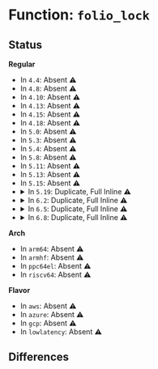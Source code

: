 # Function: <code>folio_lock</code>

## Status
<b>Regular</b>
<ul>
<li>
In <code>4.4</code>: Absent ⚠️
</li>
<li>
In <code>4.8</code>: Absent ⚠️
</li>
<li>
In <code>4.10</code>: Absent ⚠️
</li>
<li>
In <code>4.13</code>: Absent ⚠️
</li>
<li>
In <code>4.15</code>: Absent ⚠️
</li>
<li>
In <code>4.18</code>: Absent ⚠️
</li>
<li>
In <code>5.0</code>: Absent ⚠️
</li>
<li>
In <code>5.3</code>: Absent ⚠️
</li>
<li>
In <code>5.4</code>: Absent ⚠️
</li>
<li>
In <code>5.8</code>: Absent ⚠️
</li>
<li>
In <code>5.11</code>: Absent ⚠️
</li>
<li>
In <code>5.13</code>: Absent ⚠️
</li>
<li>
In <code>5.15</code>: Absent ⚠️
</li>
<li>
<details>
<summary>In <code>5.19</code>: Duplicate, Full Inline ⚠️</summary>

**Collision:** Static Duplication

**Inline:** Full

**Transformation:** False

**Instances:**

```
In mm/filemap.c (ffffffff812f1b68)
Location: include/linux/pagemap.h:938
Inline: True
Inline callers:
  - mm/filemap.c:filemap_page_mkwrite
  - mm/filemap.c:filemap_page_mkwrite
  - mm/filemap.c:mapping_seek_hole_data
  - mm/filemap.c:mapping_seek_hole_data
  - mm/filemap.c:__filemap_get_folio
  - mm/filemap.c:__filemap_get_folio
```
```
In mm/truncate.c (ffffffff81307627)
Location: include/linux/pagemap.h:938
Inline: True
Inline callers:
  - mm/truncate.c:invalidate_inode_pages2_range
  - mm/truncate.c:truncate_inode_pages_range
```
```
In mm/vmscan.c (ffffffff8130de78)
Location: include/linux/pagemap.h:938
Inline: True
Inline callers:
  - mm/vmscan.c:pageout
```
```
In mm/shmem.c (ffffffff813185e2)
Location: include/linux/pagemap.h:938
Inline: True
Inline callers:
  - mm/shmem.c:shmem_swapin_folio
  - mm/shmem.c:shmem_undo_range
```
```
In mm/gup.c (ffffffff813375f1)
Location: include/linux/pagemap.h:938
Inline: True
Inline callers:
  - mm/gup.c:unpin_user_page_range_dirty_lock
  - mm/gup.c:unpin_user_pages_dirty_lock
```
```
In fs/splice.c (ffffffff81437ef2)
Location: include/linux/pagemap.h:938
Inline: True
Inline callers:
  - fs/splice.c:page_cache_pipe_buf_try_steal
```
```
In fs/remap_range.c (ffffffff81441e9a)
Location: include/linux/pagemap.h:938
Inline: True
```
```
In fs/buffer.c (ffffffff81446c20)
Location: include/linux/pagemap.h:938
Inline: True
Inline callers:
  - fs/buffer.c:nobh_truncate_page
```
```
In fs/iomap/buffered-io.c (ffffffff8148a874)
Location: include/linux/pagemap.h:938
Inline: True
Inline callers:
  - fs/iomap/buffered-io.c:iomap_page_mkwrite
```
</details>
</li>
<li>
<details>
<summary>In <code>6.2</code>: Duplicate, Full Inline ⚠️</summary>

**Collision:** Static Duplication

**Inline:** Full

**Transformation:** False

**Instances:**

```
In kernel/events/uprobes.c (ffffffff8134fba4)
Location: include/linux/pagemap.h:934
Inline: True
Inline callers:
  - kernel/events/uprobes.c:__replace_page
```
```
In mm/filemap.c (ffffffff8135cc22)
Location: include/linux/pagemap.h:934
Inline: True
Inline callers:
  - mm/filemap.c:filemap_page_mkwrite
  - mm/filemap.c:filemap_page_mkwrite
  - mm/filemap.c:mapping_seek_hole_data
  - mm/filemap.c:mapping_seek_hole_data
  - mm/filemap.c:__filemap_get_folio
  - mm/filemap.c:__filemap_get_folio
```
```
In mm/truncate.c (ffffffff81371745)
Location: include/linux/pagemap.h:934
Inline: True
Inline callers:
  - mm/truncate.c:invalidate_inode_pages2_range
  - mm/truncate.c:truncate_inode_pages_range
```
```
In mm/vmscan.c (ffffffff8137919b)
Location: include/linux/pagemap.h:934
Inline: True
Inline callers:
  - mm/vmscan.c:pageout
```
```
In mm/shmem.c (ffffffff8138c4d6)
Location: include/linux/pagemap.h:934
Inline: True
Inline callers:
  - mm/shmem.c:shmem_swapin_folio
  - mm/shmem.c:shmem_undo_range
```
```
In mm/gup.c (ffffffff813ae71b)
Location: include/linux/pagemap.h:934
Inline: True
Inline callers:
  - mm/gup.c:unpin_user_page_range_dirty_lock
  - mm/gup.c:unpin_user_pages_dirty_lock
```
```
In mm/swapfile.c (ffffffff813ffcd5)
Location: include/linux/pagemap.h:934
Inline: True
Inline callers:
  - mm/swapfile.c:try_to_unuse
  - mm/swapfile.c:unuse_pte_range
```
```
In mm/migrate.c (ffffffff81435276)
Location: include/linux/pagemap.h:934
Inline: True
Inline callers:
  - mm/migrate.c:migrate_pages
  - mm/migrate.c:migrate_pages
  - mm/migrate.c:unmap_and_move_huge_page
  - mm/migrate.c:writeout
```
```
In mm/huge_memory.c (ffffffff814416f6)
Location: include/linux/pagemap.h:934
Inline: True
Inline callers:
  - mm/huge_memory.c:do_huge_pmd_wp_page
```
```
In fs/splice.c (ffffffff814c6b15)
Location: include/linux/pagemap.h:934
Inline: True
Inline callers:
  - fs/splice.c:page_cache_pipe_buf_try_steal
```
```
In fs/remap_range.c (ffffffff814d0977)
Location: include/linux/pagemap.h:934
Inline: True
```
```
In fs/buffer.c (ffffffff814d284e)
Location: include/linux/pagemap.h:934
Inline: True
Inline callers:
  - fs/buffer.c:clean_bdev_aliases
```
```
In fs/iomap/buffered-io.c (ffffffff8151e121)
Location: include/linux/pagemap.h:934
Inline: True
Inline callers:
  - fs/iomap/buffered-io.c:iomap_page_mkwrite
```
```
In fs/hugetlbfs/inode.c (ffffffff815f6b26)
Location: include/linux/pagemap.h:934
Inline: True
Inline callers:
  - fs/hugetlbfs/inode.c:remove_inode_hugepages
```
</details>
</li>
<li>
<details>
<summary>In <code>6.5</code>: Duplicate, Full Inline ⚠️</summary>

**Collision:** Static Duplication

**Inline:** Full

**Transformation:** False

**Instances:**

```
In kernel/events/uprobes.c (ffffffff81380d63)
Location: include/linux/pagemap.h:955
Inline: True
Inline callers:
  - kernel/events/uprobes.c:__replace_page
```
```
In mm/filemap.c (ffffffff8138ec50)
Location: include/linux/pagemap.h:955
Inline: True
Inline callers:
  - mm/filemap.c:filemap_page_mkwrite
  - mm/filemap.c:filemap_page_mkwrite
  - mm/filemap.c:mapping_seek_hole_data
  - mm/filemap.c:mapping_seek_hole_data
  - mm/filemap.c:__filemap_get_folio
  - mm/filemap.c:__filemap_get_folio
```
```
In mm/page-writeback.c (ffffffff8139a349)
Location: include/linux/pagemap.h:955
Inline: True
Inline callers:
  - mm/page-writeback.c:write_cache_pages
```
```
In mm/truncate.c (ffffffff813a3855)
Location: include/linux/pagemap.h:955
Inline: True
Inline callers:
  - mm/truncate.c:invalidate_inode_pages2_range
  - mm/truncate.c:truncate_inode_pages_range
```
```
In mm/vmscan.c (ffffffff813ad765)
Location: include/linux/pagemap.h:955
Inline: True
Inline callers:
  - mm/vmscan.c:pageout
```
```
In mm/shmem.c (ffffffff813bf843)
Location: include/linux/pagemap.h:955
Inline: True
Inline callers:
  - mm/shmem.c:shmem_get_folio_gfp
  - mm/shmem.c:shmem_swapin_folio
  - mm/shmem.c:shmem_undo_range
  - mm/shmem.c:shmem_get_partial_folio
```
```
In mm/gup.c (ffffffff813e301b)
Location: include/linux/pagemap.h:955
Inline: True
Inline callers:
  - mm/gup.c:unpin_user_page_range_dirty_lock
  - mm/gup.c:unpin_user_pages_dirty_lock
```
```
In mm/madvise.c (ffffffff81427f19)
Location: include/linux/pagemap.h:955
Inline: True
Inline callers:
  - mm/madvise.c:madvise_cold_or_pageout_pte_range
```
```
In mm/swapfile.c (ffffffff81432b7a)
Location: include/linux/pagemap.h:955
Inline: True
Inline callers:
  - mm/swapfile.c:try_to_unuse
  - mm/swapfile.c:unuse_pte_range
```
```
In mm/hugetlb.c (ffffffff81444583)
Location: include/linux/pagemap.h:955
Inline: True
Inline callers:
  - mm/hugetlb.c:hugetlb_no_page
```
```
In mm/migrate.c (ffffffff8146a7e4)
Location: include/linux/pagemap.h:955
Inline: True
Inline callers:
  - mm/migrate.c:migrate_pages_batch
  - mm/migrate.c:unmap_and_move_huge_page
  - mm/migrate.c:migrate_folio_unmap
  - mm/migrate.c:writeout
  - mm/migrate.c:putback_movable_pages
```
```
In mm/huge_memory.c (ffffffff81478339)
Location: include/linux/pagemap.h:955
Inline: True
Inline callers:
  - mm/huge_memory.c:split_huge_pages_all
  - mm/huge_memory.c:do_huge_pmd_wp_page
```
```
In mm/memory-failure.c (ffffffff81498db6)
Location: include/linux/pagemap.h:955
Inline: True
Inline callers:
  - mm/memory-failure.c:try_memory_failure_hugetlb
```
```
In fs/splice.c (ffffffff814fbbb5)
Location: include/linux/pagemap.h:955
Inline: True
Inline callers:
  - fs/splice.c:page_cache_pipe_buf_try_steal
```
```
In fs/remap_range.c (ffffffff81507077)
Location: include/linux/pagemap.h:955
Inline: True
```
```
In fs/buffer.c (ffffffff8150d3b5)
Location: include/linux/pagemap.h:955
Inline: True
Inline callers:
  - fs/buffer.c:block_page_mkwrite
  - fs/buffer.c:clean_bdev_aliases
```
```
In fs/iomap/buffered-io.c (ffffffff81556287)
Location: include/linux/pagemap.h:955
Inline: True
Inline callers:
  - fs/iomap/buffered-io.c:iomap_page_mkwrite
```
```
In fs/ext4/inode.c (ffffffff815bc6fa)
Location: include/linux/pagemap.h:955
Inline: True
Inline callers:
  - fs/ext4/inode.c:ext4_page_mkwrite
  - fs/ext4/inode.c:ext4_page_mkwrite
  - fs/ext4/inode.c:mpage_prepare_extent_to_map
  - fs/ext4/inode.c:ext4_write_begin
```
```
In fs/hugetlbfs/inode.c (ffffffff8162ebe1)
Location: include/linux/pagemap.h:955
Inline: True
Inline callers:
  - fs/hugetlbfs/inode.c:remove_inode_hugepages
```
</details>
</li>
<li>
<details>
<summary>In <code>6.8</code>: Duplicate, Full Inline ⚠️</summary>

**Collision:** Static Duplication

**Inline:** Full

**Transformation:** False

**Instances:**

```
In kernel/futex/core.c (ffffffff8121ef0a)
Location: include/linux/pagemap.h:1044
Inline: True
Inline callers:
  - kernel/futex/core.c:get_futex_key
```
```
In kernel/events/uprobes.c (ffffffff813aa124)
Location: include/linux/pagemap.h:1044
Inline: True
Inline callers:
  - kernel/events/uprobes.c:__replace_page
```
```
In mm/filemap.c (ffffffff813b8040)
Location: include/linux/pagemap.h:1044
Inline: True
Inline callers:
  - mm/filemap.c:filemap_page_mkwrite
  - mm/filemap.c:filemap_page_mkwrite
  - mm/filemap.c:mapping_seek_hole_data
  - mm/filemap.c:mapping_seek_hole_data
  - mm/filemap.c:__filemap_get_folio
  - mm/filemap.c:__filemap_get_folio
```
```
In mm/page-writeback.c (ffffffff813c3ff4)
Location: include/linux/pagemap.h:1044
Inline: True
Inline callers:
  - mm/page-writeback.c:write_cache_pages
```
```
In mm/truncate.c (ffffffff813cd3ba)
Location: include/linux/pagemap.h:1044
Inline: True
Inline callers:
  - mm/truncate.c:invalidate_inode_pages2_range
  - mm/truncate.c:truncate_inode_pages_range
```
```
In mm/vmscan.c (ffffffff813d6b72)
Location: include/linux/pagemap.h:1044
Inline: True
Inline callers:
  - mm/vmscan.c:pageout
```
```
In mm/shmem.c (ffffffff813ea85c)
Location: include/linux/pagemap.h:1044
Inline: True
Inline callers:
  - mm/shmem.c:shmem_get_folio_gfp
  - mm/shmem.c:shmem_swapin_folio
  - mm/shmem.c:shmem_undo_range
  - mm/shmem.c:shmem_get_partial_folio
```
```
In mm/gup.c (ffffffff8140d852)
Location: include/linux/pagemap.h:1044
Inline: True
Inline callers:
  - mm/gup.c:unpin_user_page_range_dirty_lock
  - mm/gup.c:unpin_user_pages_dirty_lock
```
```
In mm/memory.c (ffffffff8141af69)
Location: include/linux/pagemap.h:1044
Inline: True
Inline callers:
  - mm/memory.c:__do_fault
  - mm/memory.c:do_wp_page
  - mm/memory.c:do_page_mkwrite
```
```
In mm/madvise.c (ffffffff81461b83)
Location: include/linux/pagemap.h:1044
Inline: True
Inline callers:
  - mm/madvise.c:madvise_cold_or_pageout_pte_range
```
```
In mm/swapfile.c (ffffffff8146bf99)
Location: include/linux/pagemap.h:1044
Inline: True
Inline callers:
  - mm/swapfile.c:try_to_unuse
  - mm/swapfile.c:unuse_pte_range
```
```
In mm/hugetlb.c (ffffffff8147e658)
Location: include/linux/pagemap.h:1044
Inline: True
Inline callers:
  - mm/hugetlb.c:hugetlb_no_page
```
```
In mm/migrate.c (ffffffff814997c4)
Location: include/linux/pagemap.h:1044
Inline: True
Inline callers:
  - mm/migrate.c:migrate_pages_batch
  - mm/migrate.c:unmap_and_move_huge_page
  - mm/migrate.c:migrate_folio_unmap
  - mm/migrate.c:writeout
  - mm/migrate.c:putback_movable_pages
```
```
In mm/huge_memory.c (ffffffff814a7a69)
Location: include/linux/pagemap.h:1044
Inline: True
Inline callers:
  - mm/huge_memory.c:split_huge_pages_all
  - mm/huge_memory.c:move_pages_huge_pmd
  - mm/huge_memory.c:do_huge_pmd_wp_page
```
```
In mm/memory-failure.c (ffffffff814c63fd)
Location: include/linux/pagemap.h:1044
Inline: True
Inline callers:
  - mm/memory-failure.c:soft_offline_in_use_page
  - mm/memory-failure.c:try_memory_failure_hugetlb
```
```
In mm/userfaultfd.c (ffffffff814d2e2d)
Location: include/linux/pagemap.h:1044
Inline: True
Inline callers:
  - mm/userfaultfd.c:move_pages_pte
```
```
In fs/splice.c (ffffffff815301f4)
Location: include/linux/pagemap.h:1044
Inline: True
Inline callers:
  - fs/splice.c:page_cache_pipe_buf_confirm
  - fs/splice.c:page_cache_pipe_buf_try_steal
```
```
In fs/remap_range.c (ffffffff8153c39d)
Location: include/linux/pagemap.h:1044
Inline: True
```
```
In fs/buffer.c (ffffffff81541f65)
Location: include/linux/pagemap.h:1044
Inline: True
Inline callers:
  - fs/buffer.c:block_page_mkwrite
  - fs/buffer.c:clean_bdev_aliases
```
```
In fs/iomap/buffered-io.c (ffffffff8158c757)
Location: include/linux/pagemap.h:1044
Inline: True
Inline callers:
  - fs/iomap/buffered-io.c:iomap_page_mkwrite
```
```
In fs/ext4/inode.c (ffffffff815f54d7)
Location: include/linux/pagemap.h:1044
Inline: True
Inline callers:
  - fs/ext4/inode.c:ext4_page_mkwrite
  - fs/ext4/inode.c:ext4_page_mkwrite
  - fs/ext4/inode.c:mpage_prepare_extent_to_map
  - fs/ext4/inode.c:ext4_write_begin
```
```
In fs/hugetlbfs/inode.c (ffffffff816680a8)
Location: include/linux/pagemap.h:1044
Inline: True
Inline callers:
  - fs/hugetlbfs/inode.c:remove_inode_hugepages
```
```
In block/bio.c (ffffffff817abafb)
Location: include/linux/pagemap.h:1044
Inline: True
Inline callers:
  - block/bio.c:bio_set_pages_dirty
  - block/bio.c:__bio_release_pages
```
</details>
</li>
</ul>
<b>Arch</b>
<ul>
<li>
In <code>arm64</code>: Absent ⚠️
</li>
<li>
In <code>armhf</code>: Absent ⚠️
</li>
<li>
In <code>ppc64el</code>: Absent ⚠️
</li>
<li>
In <code>riscv64</code>: Absent ⚠️
</li>
</ul>
<b>Flavor</b>
<ul>
<li>
In <code>aws</code>: Absent ⚠️
</li>
<li>
In <code>azure</code>: Absent ⚠️
</li>
<li>
In <code>gcp</code>: Absent ⚠️
</li>
<li>
In <code>lowlatency</code>: Absent ⚠️
</li>
</ul>

## Differences
